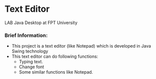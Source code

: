 # Text Editor
 
 LAB Java Desktop at FPT University

### Brief Information:

- This project is a text editor (like Notepad) which is developed in Java Swing technology 
- This text editor can do following functions:
  - Typing text.
  - Change font 
  - Some similar functions like Notepad.
